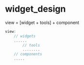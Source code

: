 # widget_design

view = [widget + tools] + component

```dart
view:
    // widgets
    ......
        // tools
        ........
    // components
    .....
